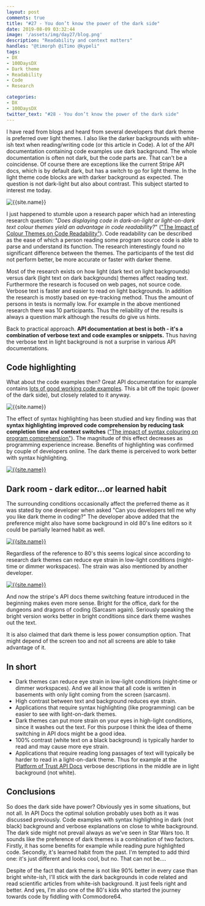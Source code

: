 ```yaml
---
layout: post
comments: true
title: "#27 - You don’t know the power of the dark side"
date: 2019-08-09 03:32:44
image: '/assets/img/day27/blog.png'
description: "Readability and context matters"
handles: "@timorph @iTimo @kypeli"
tags:
- DX 
- 100DaysDX
- Dark theme
- Readability
- Code
- Research

categories:
- DX
- 100DaysDX
twitter_text: "#28 - You don’t know the power of the dark side"
---
```


I have read from blogs and heard from several developers that dark theme is preferred over light themes. I also like the darker backgrounds with white-ish text when reading/writing code (or this article in Code). A lot of the API documentation containing code examples use dark background. The whole documentation is often not dark, but the code parts are. That can't be a coincidense. Of course there are exceptions like the current Stripe API docs, which is by default dark, but has a switch to go for light theme. In the light theme code blocks are with darker background as expected. The question is not dark-light but also about contrast. This subject started to interest me today. 

<img itemprop="image" src="/assets/img/day27/stripe.png" alt="{{site.name}}">

I just happened to stumble upon a research paper which had an interesting research question: "_Does displaying code in dark-on-light or light-on-dark text colour themes yield an advantage in code readability?_" (["The Impact of Colour Themes on Code Readability"](http://www.diva-portal.org/smash/get/diva2:1337805/FULLTEXT01.pdf)). Code readability can be described as the ease of which a person reading some program source code is able to parse and understand its function. The research interestingly found no significant difference between the themes. The participants of the test did not perform better, be more accurate or faster with darker theme. 

Most of the research  exists on  how  light  (dark  text  on  light  backgrounds) versus dark (light text on dark backgrounds) themes affect reading text. Furthermore the research is focused on web pages, not source code. Verbose text is faster and easier to read on light backgrounds. In addition the research is mostly based on eye-tracking method. Thus the amount of persons in tests is normally low. For example in the above mentioned research there was 10 participants. Thus the reliability of the results is always a question mark although the results do give us hints. 

Back to practical approach. **API documentation at best is both - it's a combination of verbose text and code examples or snippets.** Thus having the verbose text in light background is not a surprise in various API documentations. 

## Code highlighting

What about the code examples then? Great API documentation for example contains [lots of good working code examples](https://100daysdx.com/8/). This a bit off the topic (power of the dark side), but closely related to it anyway. 

<img itemprop="image" src="/assets/img/day27/syntax.png" alt="{{site.name}}">

The effect of syntax highlighting has been studied and key finding was that **syntax highlighting improved code comprehension by reducing task completion time and context switches** (["The impact of syntax colouring on program comprehension"](https://pdfs.semanticscholar.org/d14b/edf3f58080ecf7a92f60746371b894a7bc08.pdf)). The magnitude of this effect decreases as programming experience increase. Benefits of highlighting was confirmed by couple of developers online. The dark theme is perceived to work better with syntax highlighting. 

<a href="https://twitter.com/timorph/status/1159509889850454016"><img itemprop="image" src="/assets/img/day27/timo.png" alt="{{site.name}}"></a>

## Dark room - dark editor...or learned habit

The surrounding conditions occasionally affect the preferred theme as it was stated by one developer when asked "Can you developers tell me why you like dark theme in coding?" The developer above added that the preference might also have some background in old 80's line editors so it could be partially learned habit as well. 

<a href="https://twitter.com/iTimo/status/1159513651071594502"><img itemprop="image" src="/assets/img/day27/varis.png" alt="{{site.name}}"></a>

Regardless of the reference to 80's this seems logical since according to research dark themes can reduce eye strain in low-light conditions (night-time or dimmer workspaces). The strain was also mentioned by another developer. 

<a href="https://twitter.com/kypeli/status/1159508749754785793"><img itemprop="image" src="/assets/img/day27/johan.png" alt="{{site.name}}"></a>

And now the stripe's API docs theme switching feature introduced in the beginning makes even more sense. Bright for the office, dark for the dungeons and dragons of coding (Sarcasm again). Seriously speaking the bright version works better in bright conditions since dark theme washes out the text. 

It is also claimed that dark theme is less power consumption option. That might depend of the screen too and not all screens are able to take advantage of it. 

## In short

- Dark themes can reduce eye strain in low-light conditions (night-time or dimmer workspaces). And we all know that all code is written in basements with only light coming from the screen (sarcasm). 
- High contrast between text and background reduces eye strain.  
- Applications that require syntax highlighting (like programming) can be easier to see with light-on-dark themes.
- Dark themes can put more strain on your eyes in high-light conditions, since it washes out the text. For this purpose I think the idea of theme switching in API docs might be a good idea. 
- 100% contrast (white text on a black background) is typically harder to read and may cause more eye strain.
- Applications that require reading long passages of text will typically be harder to read in a light-on-dark theme. Thus for example at the [Platform of Trust API Docs](https://docs.oftrust.net) verbose descriptions in the middle are in light background (not white). 

## Conclusions

So does the dark side have power? Obviously yes in some situations, but not all. In API Docs the optimal solution probably uses both as it was discussed previously. Code examples with syntax highlighting in dark (not black) background and verbose explanations on close to white background. The dark side might not prevail always as we've seen in Star Wars too. It sounds like the preference of dark themes is a combination of two factors. Firstly, it has some benefits for example while reading pure highlighted code. Secondly, it's learned habit from the past. I'm tempted to add third one: it's just different and looks cool, but no. That can not be....   

Despite of the fact that dark theme is not like 90% better in every case than bright white-ish, I'll stick with the dark backgrounds in code related and read scientific articles from white-ish background. It just feels right and better. And yes, I'm also one of the 80's kids who started the journey towards code by fiddling with Commodore64. 